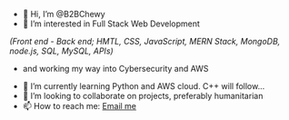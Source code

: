 - 👋 Hi, I’m @B2BChewy
- 👀 I’m interested in Full Stack Web Development 
   
*(Front end - Back end; HMTL, CSS, JavaScript, MERN Stack, MongoDB, node.js, SQL, MySQL, APIs)*
   * and working my way into Cybersecurity and AWS

- 🌱 I’m currently learning Python and AWS cloud. C++ will follow...
- 💞️ I’m looking to collaborate on projects, preferably humanitarian
- 📫 How to reach me: [Email me](mailto:fahrijabilcevic@gmail.com)

<!---
B2BChewy/B2BChewy is a ✨ special ✨ repository because its `README.md` (this file) appears on your GitHub profile.
You can click the Preview link to take a look at your changes.
--->
